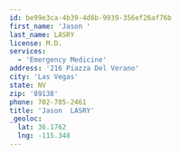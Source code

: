 ```yaml
---
id: be99e3ca-4b39-4d6b-9939-356ef26af76b
first_name: 'Jason '
last_name: LASRY
license: M.D.
services:
  - 'Emergency Medicine'
address: '216 Piazza Del Verano'
city: 'Las Vegas'
state: NV
zip: '89138'
phone: 702-785-2461
title: 'Jason  LASRY'
_geoloc:
  lat: 36.1762
  lng: -115.348
---
```

